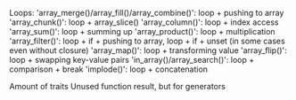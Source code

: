 Loops:
    'array_merge()/array_fill()/array_combine()': loop + pushing to array
    'array_chunk()':                              loop + array_slice()
    'array_column()':                             loop + index access
    'array_sum()':                                loop + summing up
    'array_product()':                            loop + multiplication
    'array_filter()':                             loop + if + pushing to array, loop + if + unset (in some cases even without closure)
    'array_map()':                                loop + transforming value
    'array_flip()':                               loop + swapping key-value pairs
    'in_array()/array_search()':                  loop + comparison + break
    'implode()':                                  loop + concatenation

Amount of traits
Unused function result, but for generators